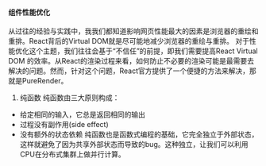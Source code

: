 <!--
 * @Description: 组件性能优化
-->
#### 组件性能优化
从过往的经验与实践中，我我们都知道影响网页性能最大的因素是浏览器的重绘和重排。React背后的Virtual DOM就是尽可能地减少浏览器的重绘与重排。
对于性能优化这个主题，我们往往会基于“不信任”的前提，即我们需要提高React Virtual DOM 的效率。从React的渲染过程来看，如何防止不必要的渲染可能是最需要去解决的问题。然而，针对这个问题，React官方提供了一个便捷的方法来解决，那就是PureRender。

1. 纯函数
纯函数由三大原则构成：
- 给定相同的输入，它总是返回相同的输出
- 过程没有副作用(side effect)
- 没有额外的状态依赖
纯函数也是函数式编程的基础，它完全独立于外部状态，这样就避免了因为共享外部状态而导致的bug。这种独立，让我们可以利用CPU在分布式集群上做并行计算。